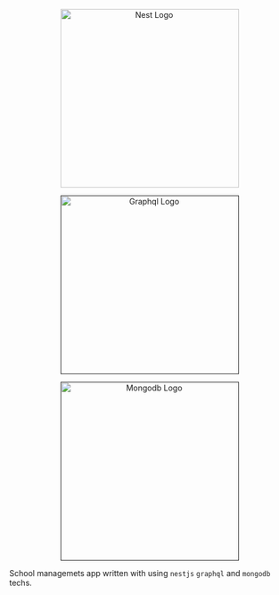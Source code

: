 <p align="center">
  <a href="http://nestjs.com/" target="blank"><img src="https://nestjs.com/img/logo_text.svg" width="320" alt="Nest Logo" /></a>
</p>

<p align="center">
  <a href="" target="blank"><img src="https://upload.wikimedia.org/wikipedia/commons/thumb/1/17/GraphQL_Logo.svg/480px-GraphQL_Logo.svg.png" width="320" alt="Graphql Logo" /></a>
</p>

<p align="center">
  <a href="" target="blank"><img src="https://www.pinclipart.com/picdir/middle/336-3367489_mongodb-mongodb-nosql-logo-clipart.png" width="320" alt="Mongodb Logo" /></a>
</p>

School managemets app written with using `nestjs` `graphql` and `mongodb` techs.